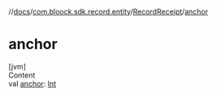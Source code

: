 //[docs](../../index.md)/[com.bloock.sdk.record.entity](../index.md)/[RecordReceipt](index.md)/[anchor](anchor.md)



# anchor  
[jvm]  
Content  
val [anchor](anchor.md): [Int](https://kotlinlang.org/api/latest/jvm/stdlib/kotlin/-int/index.html)  



